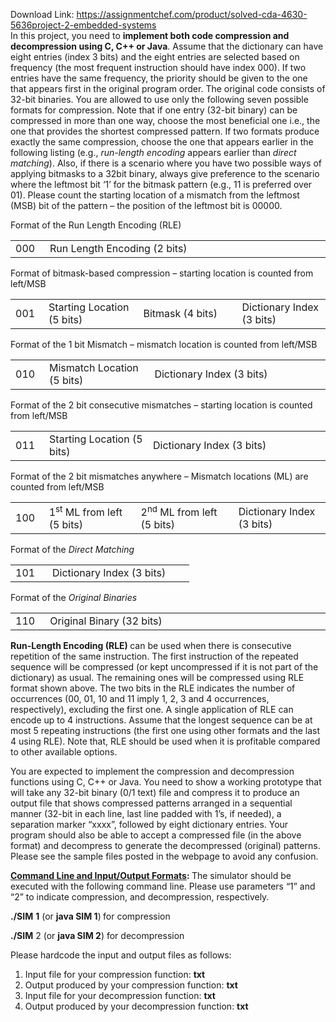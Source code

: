 Download Link: https://assignmentchef.com/product/solved-cda-4630-5636project-2-embedded-systems
<br>
In this project, you need to <strong>implement both code compression and decompression using C, C++ or Java</strong>. Assume that the dictionary can have eight entries (index 3 bits) and the eight entries are selected based on frequency (the most frequent instruction should have index 000). If two entries have the same frequency, the priority should be given to the one that appears first in the original program order. The original code consists of 32-bit binaries. You are allowed to use only the following seven possible formats for compression. Note that if one entry (32-bit binary) can be compressed in more than one way, choose the most beneficial one i.e., the one that provides the shortest compressed pattern. If two formats produce exactly the same compression, choose the one that appears earlier in the following listing (e.g., <em>run-length encoding</em> appears earlier than <em>direct matching</em>). Also, if there is a scenario where you have two possible ways of applying bitmasks to a 32bit binary, always give preference to the scenario where the leftmost bit ‘1’ for the bitmask pattern (e.g., 11 is preferred over 01). Please count the starting location of a mismatch from the leftmost (MSB) bit of the pattern – the position of the leftmost bit is 00000.

Format of the Run Length Encoding (RLE)

<table width="0">

 <tbody>

  <tr>

   <td width="43">000</td>

   <td width="613">Run Length Encoding (2 bits)</td>

  </tr>

 </tbody>

</table>




Format of bitmask-based compression – starting location is counted from left/MSB

<table width="0">

 <tbody>

  <tr>

   <td width="43">001</td>

   <td width="209">Starting Location (5 bits)</td>

   <td width="228">Bitmask (4 bits)</td>

   <td width="176">Dictionary Index (3 bits)</td>

  </tr>

 </tbody>

</table>




Format of the 1 bit Mismatch – mismatch location is counted from left/MSB

<table width="0">

 <tbody>

  <tr>

   <td width="43">010</td>

   <td width="210">Mismatch Location (5 bits)</td>

   <td width="403">Dictionary Index (3 bits)</td>

  </tr>

 </tbody>

</table>




Format of the 2 bit consecutive mismatches – starting location is counted from left/MSB

<table width="0">

 <tbody>

  <tr>

   <td width="43">011</td>

   <td width="210">Starting Location (5 bits)</td>

   <td width="403">Dictionary Index (3 bits)</td>

  </tr>

 </tbody>

</table>




Format of the 2 bit mismatches anywhere – Mismatch locations (ML) are counted from left/MSB

<table width="0">

 <tbody>

  <tr>

   <td width="43">100</td>

   <td width="210">1<sup>st</sup> ML from left (5 bits)</td>

   <td width="227">2<sup>nd</sup> ML from left (5 bits)</td>

   <td width="176">Dictionary Index (3 bits)</td>

  </tr>

 </tbody>

</table>




Format of the <em>Direct Matching</em>

<table width="0">

 <tbody>

  <tr>

   <td width="43">101</td>

   <td width="211">Dictionary Index (3 bits)</td>

  </tr>

 </tbody>

</table>




Format of the <em>Original Binaries</em>

<table width="0">

 <tbody>

  <tr>

   <td width="43">110</td>

   <td width="613">Original Binary (32 bits)</td>

  </tr>

 </tbody>

</table>

<strong> </strong>

<strong>Run-Length Encoding (RLE) </strong>can be used when there is consecutive repetition of the same instruction. The first instruction of the repeated sequence will be compressed (or kept uncompressed if it is not part of the dictionary) as usual. The remaining ones will be compressed using RLE format shown above. The two bits in the RLE indicates the number of occurrences (00, 01, 10 and 11 imply 1, 2, 3 and 4 occurrences, respectively), excluding the first one. A single application of RLE can encode up to 4 instructions. Assume that the longest sequence can be at most 5 repeating instructions (the first one using other formats and the last 4 using RLE). Note that, RLE should be used when it is profitable compared to other available options.

You are expected to implement the compression and decompression functions using C, C++ or Java. You need to show a working prototype that will take any 32-bit binary (0/1 text) file and compress it to produce an output file that shows compressed patterns arranged in a sequential manner (32-bit in each line, last line padded with 1’s, if needed), a separation marker “xxxx”, followed by eight dictionary entries. Your program should also be able to accept a compressed file (in the above format) and decompress to generate the decompressed (original) patterns. Please see the sample files posted in the webpage to avoid any confusion.

<strong><u>Command Line and Input/Output Formats</u>: </strong>The simulator should be executed with the following command line. Please use parameters “1” and “2” to indicate compression, and decompression, respectively.<strong>  </strong>

<strong>./SIM</strong>  <strong>1</strong>  (or  <strong>java SIM  1</strong>)<strong>  </strong>for compression

<strong>./SIM</strong>  2  (or  <strong>java SIM  2</strong>) <strong> </strong>for decompression

Please hardcode the input and output files as follows:

<ol>

 <li>Input file for your compression function: <strong>txt   </strong></li>

 <li>Output produced by your compression function: <strong>txt</strong></li>

 <li>Input file for your decompression function: <strong>txt</strong></li>

 <li>Output produced by your decompression function: <strong>txt</strong></li>

</ol>
